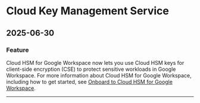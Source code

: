 # Cloud Key Management Service

## 2025-06-30

### Feature

Cloud HSM for Google Workspace now lets you use Cloud HSM keys for client-side encryption (CSE) to protect sensitive workloads in Google Workspace. For more information about Cloud HSM for Google Workspace, including how to get started, see [Onboard to Cloud HSM for Google Workspace](https://cloud.google.com/kms/docs/onboard-hsm-workspace).

---
